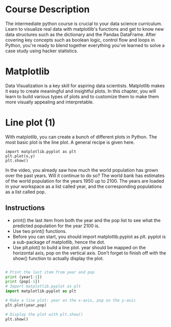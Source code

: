 # Course Description
The intermediate python course is crucial to your data science curriculum. Learn to visualize real data with matplotlib's functions and get to know new data structures such as the dictionary and the Pandas DataFrame. After covering key concepts such as boolean logic, control flow and loops in Python, you're ready to blend together everything you've learned to solve a case study using hacker statistics.
# Matplotlib
Data Visualization is a key skill for aspiring data scientists. Matplotlib makes it easy to create meaningful and insightful plots. In this chapter, you will learn to build various types of plots and to customize them to make them more visually appealing and interpretable.
# Line plot (1)
With matplotlib, you can create a bunch of different plots in Python. The most basic plot is the line plot. A general recipe is given here.
```
import matplotlib.pyplot as plt
plt.plot(x,y)
plt.show()
```
In the video, you already saw how much the world population has grown over the past years. Will it continue to do so? The world bank has estimates of the world population for the years 1950 up to 2100. The years are loaded in your workspace as a list called year, and the corresponding populations as a list called pop.

## Instructions
* print() the last item from both the year and the pop list to see what the predicted population for the year 2100 is. 
* Use two print() functions.
* Before you can start, you should import matplotlib.pyplot as plt. pyplot is a sub-package of matplotlib, hence the dot.
* Use plt.plot() to build a line plot. year should be mapped on the horizontal axis, pop on the vertical axis. Don't forget to finish off with the show() function to actually display the plot.

```python

# Print the last item from year and pop
print (year[-1])
print (pop[-1])
# Import matplotlib.pyplot as plt
import matplotlib.pyplot as plt

# Make a line plot: year on the x-axis, pop on the y-axis
plt.plot(year,pop)

# Display the plot with plt.show()
plt.show()
```
